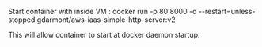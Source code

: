 Start container with inside VM :
docker run -p 80:8000 -d --restart=unless-stopped gdarmont/aws-iaas-simple-http-server:v2

This will allow container to start at docker daemon startup.